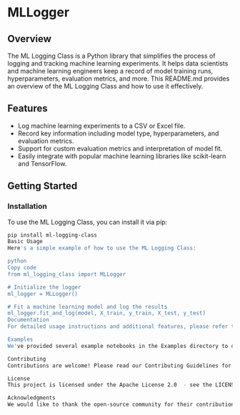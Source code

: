 # MLLogger

## Overview

The ML Logging Class is a Python library that simplifies the process of logging and tracking machine learning experiments. It helps data scientists and machine learning engineers keep a record of model training runs, hyperparameters, evaluation metrics, and more. This README.md provides an overview of the ML Logging Class and how to use it effectively.

## Features

- Log machine learning experiments to a CSV or Excel file.
- Record key information including model type, hyperparameters, and evaluation metrics.
- Support for custom evaluation metrics and interpretation of model fit.
- Easily integrate with popular machine learning libraries like scikit-learn and TensorFlow.

## Getting Started

### Installation

To use the ML Logging Class, you can install it via pip:

```bash
pip install ml-logging-class
Basic Usage
Here's a simple example of how to use the ML Logging Class:

python
Copy code
from ml_logging_class import MLLogger

# Initialize the logger
ml_logger = MLLogger()

# Fit a machine learning model and log the results
ml_logger.fit_and_log(model, X_train, y_train, X_test, y_test)
Documentation
For detailed usage instructions and additional features, please refer to the Documentation.

Examples
We've provided several example notebooks in the Examples directory to demonstrate how to use the ML Logging Class in different machine learning scenarios.

Contributing
Contributions are welcome! Please read our Contributing Guidelines for details on how to contribute to this project.

License
This project is licensed under the Apache License 2.0  - see the LICENSE file for details.

Acknowledgments
We would like to thank the open-source community for their contributions and support in making this project possible.



